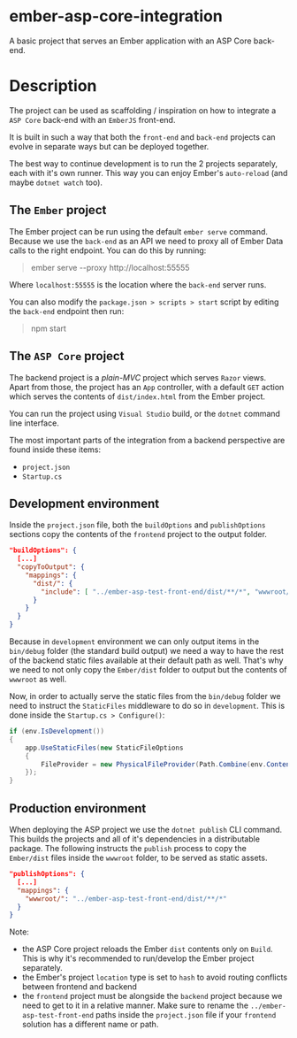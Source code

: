 # ember-asp-core-integration
A basic project that serves an Ember application with an ASP Core back-end.

# Description

The project can be used as scaffolding / inspiration on how to integrate a `ASP Core` back-end with an `EmberJS` front-end.

It is built in such a way that both the `front-end` and `back-end` projects can evolve in separate ways but can be deployed together.

The best way to continue development is to run the 2 projects separately, each with it's own runner. This way you can enjoy Ember's `auto-reload` (and maybe `dotnet watch` too).

## The `Ember` project

The Ember project can be run using the default `ember serve` command. Because we use the `back-end` as an API we need to proxy all of Ember Data calls to the right endpoint.
You can do this by running: 

> ember serve --proxy http://localhost:55555

Where `localhost:55555` is the location where the `back-end` server runs.

You can also modify the `package.json > scripts > start` script by editing the `back-end` endpoint then run:

> npm start

## The `ASP Core` project

The backend project is a *plain-MVC* project which serves `Razor` views. 
Apart from those, the project has an `App` controller, with a default `GET` action which serves the contents of `dist/index.html` from the Ember project.

You can run the project using `Visual Studio` build, or the `dotnet` command line interface.

The most important parts of the integration from a backend perspective are found inside these items:
 - `project.json`
 - `Startup.cs`

 ## Development environment

Inside the `project.json` file, both the `buildOptions` and  `publishOptions` sections copy the contents of the `frontend` project to the output folder.

```json
"buildOptions": {
  [...]
  "copyToOutput": {
    "mappings": {
      "dist/": {
        "include": [ "../ember-asp-test-front-end/dist/**/*", "wwwroot/**/*" ]
      }
    }
  }
}
```

Because in `development` environment we can only output items in the `bin/debug` folder (the standard build output) we need a way to have the rest of the
backend static files available at their default path as well. That's why we need to not only copy the `Ember/dist` folder to output but the contents of `wwwroot` as well.

Now, in order to actually serve the static files from the `bin/debug` folder we need to instruct the `StaticFiles` middleware to do so in `development`.
This is done inside the `Startup.cs > Configure()`:

```cs
if (env.IsDevelopment())
{
    app.UseStaticFiles(new StaticFileOptions
    {
        FileProvider = new PhysicalFileProvider(Path.Combine(env.ContentRootPath, @"bin\Debug\netcoreapp1.0\dist"))
    });
}
```
## Production environment

When deploying the ASP project we use the `dotnet publish` CLI command. This builds the projects and all of it's dependencies in a distributable package.
The following instructs the `publish` process to copy the `Ember/dist` files inside the `wwwroot` folder, to be served as static assets.

```json
"publishOptions": {
  [...]
  "mappings": {
    "wwwroot/": "../ember-asp-test-front-end/dist/**/*"
  }
}
```

Note:
 - the ASP Core project reloads the Ember `dist` contents only on `Build`. This is why it's recommended to run/develop the Ember project separately.
 - the Ember's project `location` type is set to `hash` to avoid routing conflicts between frontend and backend
 - the `frontend` project must be alongside the `backend` project because we need to get to it in a relative manner. Make sure to rename the `../ember-asp-test-front-end`
 paths inside the `project.json` file if your `frontend` solution has a different name or path.